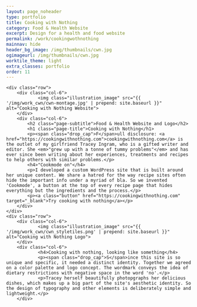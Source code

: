 ```yaml
---
layout: page_noheader
type: portfolio
title: Cooking with Nothing
category: Food & Health Website
excerpt: Design for a health and food website
permalink: /work/cookingwothnothing
mainnav: hide
header_bg_image: /img/thumbnails/cwn.jpg
ogimageurl: /img/thumbnails/cwn.jpg
worktile_theme: light
extra_classes: portfolio
order: 11
---
```


<div class="wrapper">

	<div class="row">
		<div class="col-6">			
				<img class="illustration_image" src="{{ '/img/work_cwn/cwn-montage.jpg' | prepend: site.baseurl }}" alt="Cooking with Nothing Website">				
		</div>
		<div class="col-6">
			<h2 class="page-subtitle">Food & Health Website and Logo</h2>
			<h1 class="page-title">Cooking with Nothing</h1>
			<p><span class="drop_cap">F</span>ull disclosure: <a href="https://cookingwithnothing.com">cookingwithnothing.com</a> is the outlet of my girlfriend Tracey Ingram, who is a gifted writer and editor. She <em>"grew up with a tonne of tummy problems"</em> and has ever since been writing about her experiences, treatments and recipes to help others with similar problems.</p>
			<h4>"Cookmode on"</h4>
			<p>I developed a custom WordPress site that is built around her unique content. We share a hatred for the way recipe sites often hide the important info under a myriad of bla. So we invented 'Cookmode', a button at the top of every recipe page that hides everything but the ingredients and the process.</p>
			<p><a class="button" href="https://cookingwithnothing.com" target="_blank">Try cooking with nothing</a></p>			 
		</div>						
	</div>
	<div class="row">
		<div class="col-6">			
				<img class="illustration_image" src="{{ '/img/work_cwn/cwn_styletiles.png' | prepend: site.baseurl }}" alt="Cooking with Nothing Logo">				
		</div>
		<div class="col-6">
				<h4>Cooking with nothing, looking like something</h4>
				<p><span class="drop_cap">S</span>ince this site is so unique and specific, it needed a distinct identity. Together we agreed on a color palette and logo concept. The wordmark conveys the idea of dietary restrictions with negative space in the word 'no'.</p>
				<p>Tracey herself beautifully photopgraphs her delicious dishes, which makes up a big part of the site's aesthetic identity. So the design of typography and other elements is deliberately simple and lightweight.</p>  
		</div>
</div>